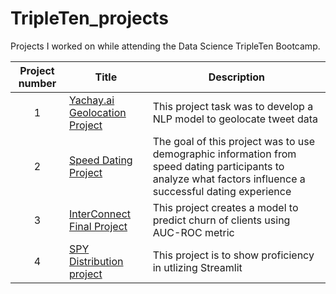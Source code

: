 # TripleTen_projects
Projects I worked on while attending the Data Science TripleTen Bootcamp.


| Project number | Title | Description |
| :-----------: | ----------- |----------- |
| 1 | [Yachay.ai Geolocation Project](https://github.com/hugotomita1201/yachay.ai_project) | This project task was to develop a NLP model to geolocate tweet data |
| 2 | [Speed Dating Project](https://github.com/hugotomita1201/code_pudding_data) | The goal of this project was to use demographic information from speed dating participants to analyze what factors influence a successful dating experience |
| 3 | [InterConnect Final Project](https://github.com/hugotomita1201/InterConnect-Churn) | This project creates a model to predict churn of clients using AUC-ROC metric|
| 4 | [SPY Distribution project](https://github.com/hugotomita1201/spy_distribution) | This project is to show proficiency in utlizing Streamlit|
